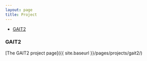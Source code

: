 ```yaml
---
layout: page
title: Project
---
```


<div class="navbar">
    <div class="navbar-inner">
        <ul class="nav">
            <li><a href="#gait2">GAIT2</a></li>
        </ul>
    </div>
</div>

### <a name="gait2"></a>GAIT2

[The GAIT2 project page]({{ site.baseurl }}/pages/projects/gait2/)

